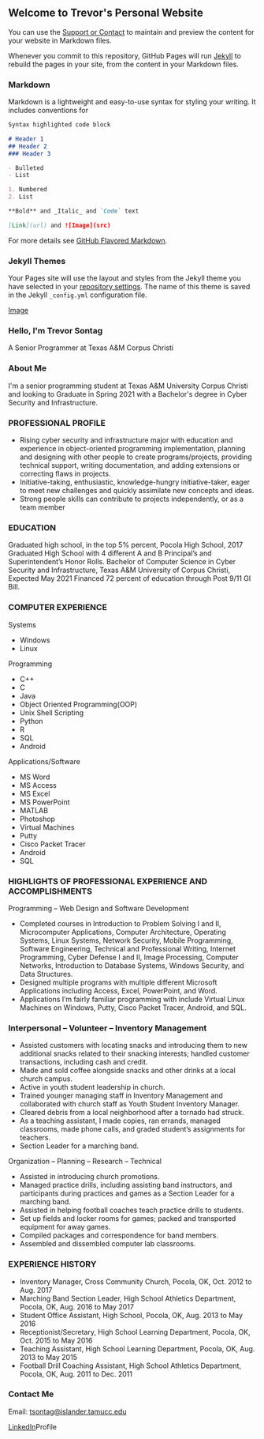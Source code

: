 ## Welcome to Trevor's Personal Website

You can use the [Support or Contact](https://www.linkedin.com/in/trevor-sontag-1b06571b7/) to maintain and preview the content for your website in Markdown files.

Whenever you commit to this repository, GitHub Pages will run [Jekyll](https://jekyllrb.com/) to rebuild the pages in your site, from the content in your Markdown files.

### Markdown

Markdown is a lightweight and easy-to-use syntax for styling your writing. It includes conventions for

```markdown
Syntax highlighted code block

# Header 1
## Header 2
### Header 3

- Bulleted
- List

1. Numbered
2. List

**Bold** and _Italic_ and `Code` text

[Link](url) and ![Image](src)
```

For more details see [GitHub Flavored Markdown](https://guides.github.com/features/mastering-markdown/).

### Jekyll Themes

Your Pages site will use the layout and styles from the Jekyll theme you have selected in your [repository settings](https://github.com/tsontag5/Personal-Website/settings). The name of this theme is saved in the Jekyll `_config.yml` configuration file.

[Image]()

### Hello, I'm Trevor Sontag
A Senior Programmer at Texas A&M Corpus Christi

### About Me

I'm a senior programming student at Texas A&M University Corpus Christi and looking to Graduate in Spring 2021 with a Bachelor's degree in Cyber Security and Infrastructure.

### PROFESSIONAL PROFILE

- Rising cyber security and infrastructure major with education and experience in object-oriented programming implementation, planning and designing with other people to create programs/projects, providing technical support, writing documentation, and adding extensions or correcting flaws in projects.
- Initiative-taking, enthusiastic, knowledge-hungry initiative-taker, eager to meet new challenges and quickly assimilate new concepts and ideas.
- Strong people skills can contribute to projects independently, or as a team member

### EDUCATION

Graduated high school, in the top 5% percent, Pocola High School, 2017
Graduated High School with 4 different A and B Principal’s and Superintendent’s Honor Rolls.
Bachelor of Computer Science in Cyber Security and Infrastructure, Texas A&M University of Corpus Christi, Expected May 2021
Financed 72 percent of education through Post 9/11 GI Bill.

### COMPUTER EXPERIENCE

Systems
- Windows
- Linux

Programming
- C++
- C
- Java
- Object Oriented Programming(OOP)
- Unix Shell Scripting
- Python
- R
- SQL
- Android

Applications/Software
- MS Word
- MS Access
- MS Excel
- MS PowerPoint
- MATLAB
- Photoshop
- Virtual Machines
- Putty
- Cisco Packet Tracer
- Android
- SQL

### HIGHLIGHTS OF PROFESSIONAL EXPERIENCE AND ACCOMPLISHMENTS

Programming – Web Design and Software Development
- Completed courses in Introduction to Problem Solving I and II, Microcomputer Applications, Computer Architecture, Operating Systems, Linux Systems, Network Security, Mobile Programming, Software Engineering, Technical and Professional Writing, Internet Programming, Cyber Defense I and II, Image Processing, Computer Networks, Introduction to Database Systems, Windows Security, and Data Structures.
- Designed multiple programs with multiple different Microsoft Applications including Access, Excel, PowerPoint, and Word.
- Applications I’m fairly familiar programming with include Virtual Linux Machines on Windows, Putty, Cisco Packet Tracer, Android, and SQL.

### Interpersonal – Volunteer – Inventory Management

- Assisted customers with locating snacks and introducing them to new additional snacks related to their snacking interests; handled customer transactions, including cash and credit.
- Made and sold coffee alongside snacks and other drinks at a local church campus.
- Active in youth student leadership in church.
- Trained younger managing staff in Inventory Management and collaborated with church staff as Youth Student Inventory Manager.
- Cleared debris from a local neighborhood after a tornado had struck.
- As a teaching assistant, I made copies, ran errands, managed classrooms, made phone calls, and graded student’s assignments for teachers.
- Section Leader for a marching band.

Organization – Planning – Research – Technical
- Assisted in introducing church promotions.
- Managed practice drills, including assisting band instructors, and participants during practices and games as a Section Leader for a marching band.
- Assisted in helping football coaches teach practice drills to students.
- Set up fields and locker rooms for games; packed and transported equipment for away games.
- Compiled packages and correspondence for band members.
- Assembled and dissembled computer lab classrooms.

### EXPERIENCE HISTORY

- Inventory Manager, Cross Community Church, Pocola, OK, Oct. 2012 to Aug. 2017
- Marching Band Section Leader, High School Athletics Department, Pocola, OK, Aug. 2016 to May 2017
- Student Office Assistant, High School, Pocola, OK, Aug. 2013 to May 2016
- Receptionist/Secretary, High School Learning Department, Pocola, OK, Oct. 2015 to May 2016
- Teaching Assistant, High School Learning Department, Pocola, OK, Aug. 2013 to May 2015
- Football Drill Coaching Assistant, High School Athletics Department, Pocola, OK, Aug. 2011 to Dec. 2011

### Contact Me

Email: tsontag@islander.tamucc.edu

[LinkedIn](https://www.linkedin.com/in/trevor-sontag-1b06571b7/)Profile
